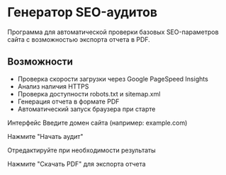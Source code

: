 # Генератор SEO-аудитов

Программа для автоматической проверки базовых SEO-параметров сайта с возможностью экспорта отчета в PDF.

## Возможности

- Проверка скорости загрузки через Google PageSpeed Insights
- Анализ наличия HTTPS
- Проверка доступности robots.txt и sitemap.xml
- Генерация отчета в формате PDF
- Автоматический запуск браузера при старте

Интерфейс
Введите домен сайта (например: example.com)

Нажмите "Начать аудит"

Отредактируйте при необходимости результаты

Нажмите "Скачать PDF" для экспорта отчета
